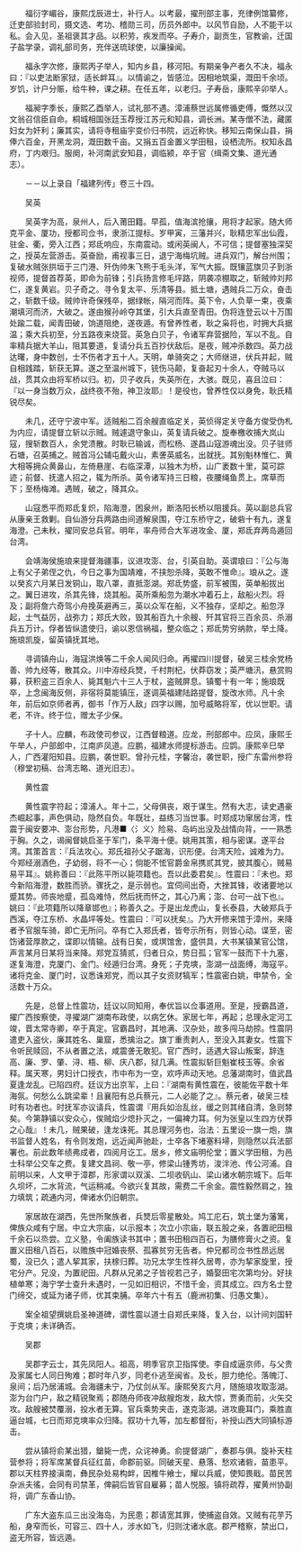 <!-- { "loadSidebar": true } -->
　　福衍字嵋谷，康熙戊辰进士，补行人。以考最，擢刑部主事，充律例馆纂修，迁吏部验封司，摄文选、考功、稽勋三司，历员外郎中。以风节自励，人不能干以私。会入见，圣祖褒其才品。以积劳，疾发而卒。子寿介，副贡生，官教谕，迁国子盐学录，调礼部司务，充伴送琉球使，以廉操闻。

　　福永字次修，康熙丙子举人，知内乡县，移河阳。有期亲争产者久不决，福永曰：『以吏法断家狱，适长衅耳』。以情谕之，皆感泣。因相地筑渠，溉田千余顷。岁饥，计户分赈，给牛种，课之耕。在任五年，以老归。子寿岳，康熙辛卯举人。

　　福昶字季长，康熙乙酉举人，试礼部不遇。漳浦蔡世远属修循吏傅，慨然以汉文翁召信臣自命。桐城相国张廷玉荐授江苏元和知县，调长洲。某寺僧不法，藏匿妇女为奸利；廉其实，请将寺租庙宇变价归书院，远近称快。移知云南保山县，捐俸六百金，开黑龙洞，溉田数千亩。又捐五百金置义学田租，设栖流所。权知永昌府，丁内艰归。服阕，补河南武安知县，调临颍，卒于官（缉斋文集、道光通志）。

　　－－以上录自「福建列传」卷三十四。

　　吴英

　　吴英字为高，泉州人，后入莆田籍。早孤，值海滨抢攘，用将才起家。随大师克平金、厦功，授都司佥书，隶浙江提标。岁甲寅，三藩并兴，耿精忠军出仙霞，驻金、衢，旁入江西；郑氐响应，东南震动。或闲英闽人，不可信；提督塞独深契之，授英左营游击。英奋励，甫视事三日，退宁海梅坑贼。进兵双门，解台州围；复破水贼张拱垣于三门港、歼伪帅朱飞熊于毛头洋，军气大振。既镶蓝旗贝子到浙视师，提督首荐英，即命为前锋；引兵扬言修毛坪路，阴袭凉棚取之，斩贼帅刘邦仁，遂复黄岩。贝子奇之。寻令复太平、乐清等县。抵土塘，遇贼兵二万众，奋击之，斩数千级。贼帅许奇保残卒，据绿帐，隔河而阵。英下令，人负草一束，夜乘潮填河而济，大破之。遂由猴孙岭夺其堡，引大兵直至青田。伪将连登云以十万围处踰二载，闻青田破，饷道阻绝，遂夜遁。有曾养性者，耿之枭将也，时拥大兵据温；乘大兵初至，分五路夜来烧营。英急白贝子，令诸军弃营据险，军以不乱。自率精兵据大羊山，阻其要道，复请分兵五百抄伏敌后。是夜，贼冲杀数四。英力战达曙，身中数创，士不伤者才五十人。天明，单骑突之；大师继进，伏兵并起，贼自相践踏，斩获无算。遂之至温州城下，铳伤马颠，复奋起刃十余人，夺贼马以战，贯其众由将军桥以归。初，贝子收兵，失英所在，大骇。既见，喜且泣曰：『以一身当数万众，战终夜不殆，神卫汝耶』！是役也，曾养性仅以身免，耿氏精锐尽矣。

　　未几，还守宁波中军。适贼船二百余艘直临定关，英侦得定关守备方俊受伪札为内应，请提督立斩以示贼。贼遽退守象山，英复请兵破之。旋奉檄收捕大岚山寇，搜斩数百人，余党溃散。时耿已输诚，而松杨、遂昌山寇游魂出没。贝子驻师石塘，召英捕之。贼首冯公辅屯戴火山，素詟英威名，出就抚。其别魁林惟仁、黄大相等拥众黄鼻山，左倚悬崖、右临深潭，以独木为桥，山广袤数十里，莫可踪迹；前督、抚遣人招之，辄为所杀。英令诸军持三日粮，夜腰绳鱼贯上。席草而下；至杨梅滩。遇贼，破之，降其众。

　　山寇悉平而郑氐复炽，陷海澄，困泉州，断洛阳长桥以阻援兵。英以副总兵官从康亲王救剿。自仙游分兵两路由间道解泉围，夺江东桥守之，破砦十有九，遂复海澄。己未秋，擢同安总兵官。明年，率舟师合大军进攻金、厦，郑氐弃两岛遁回台湾。

　　会靖海侯施琅来提督海疆事，议进攻澎、台，引英自助。英谓琅曰：『公与海上有父子弟侄之仇，今日之事为国靖难，不挟恕杀降，英敢不惟命』。琅从之。遂以癸亥六月某日发铜山，取八罩，直抵澎湖。郑氐势盛，前军被围，英单船拔出之。翼日进攻，杀其先锋，烧其船。英所乘船忽为潮水冲着石上，敌船火烈。将及；副将詹六奇驾小舟挽英避再三，英以众军在船，义不独存，坚却之。船忽浮起，士气益厉，战弥力；郑氏大败，毁其船百九十余艘、歼其官将三百余员、杀溺兵五万计。俘者皆纵遣使归，谕以恩信祸福，整众临之；郑氐势穷纳款，举土降。施琅凯旋，留英镇抚其地。

　　寻调镇舟山，海寇洪焕等二千余人闻风归命。再擢四川提督，破吴三桂余党杨善、帅九经等，散其众。川中洊经兵燹，千村荆杞，伏莽窃发；英严塘汛，悬赏购募，获积盗三百余人、毙其魁六十三人于杖，盗贼屏息。镇蜀十有一年；施琅既卒，上念闽海反侧，非宿将莫能镇压，遂调英福建陆路提督，旋改水师。凡十余年，前后如京师者再，御书「作万人敌」四字以赐，加号威略将军，优以世职。请老，不许。终于位，赠太子少保。

　　子十人。应麟，布政使司参议，江西督粮道。应龙，刑部郎中。应凤，康熙壬午举人，户部郎中，江南庐凤道。应鹏，福建水师提标游击。应鹍。康熙辛巳举人，广西灌阳知县。应鹏，袭世职。曾孙元桂，字馨治，袭世职，授广东雷州参将（穆堂初稿、台湾志略、道光旧志）。

　　黄性震

　　黄性震字符起；漳浦人。年十二，父母俱丧，艰于谋生。然有大志，读史遇豪杰崛起事，声色俱动，隐然自负。年既壮，益练习当世事。时郑成功窜居台湾，性震于闽安要冲、澎台形势，凡港■〈氵义〉险易、岛屿出没及战情向背，一一熟悉于胸。久之，谒闽督姚启圣于军门，条平海十便。姚用其策，相与密谋。遂平台湾。其策首言：『兵法攻心。郑氏祖孙父子踞海，识形便。台湾天险，诚难为力。今郑经溺酒色，子幼弱，将不一心；倘能不恡官爵金帛携贰其党，披其腹心，贼易易平耳』。姚称善曰：『此陈平所以毙项籍也。吾以此委君矣』。性震曰：『未也。郑今新陷海澄，数胜而骄。骤抚之，是示弱也。宜伺间出奇，大挫其锋，收诸要地以蹙其势。师丧地蹙，孤岛难恃，然后抚而怀之，其心乃离；澎、台可一战下也』。姚曰：『此项籍所以降章邯也』；称善久之。于是出龙虎山，复长泰县，大破郑兵于西溪，夺江东桥、水晶坪等处。性震曰：『可以抚矣』。乃大开修来馆于漳州，来降者予官服车骑，即亡无所问。卒有亡入郑氏者，皆夸示所有，则皆心动。谍至，密饬诸营厚款之，谍即以情输。战有日矣，或塓馆舍，盛供具，大书某镇某官公馆，声言某月日某将当来降。郑党互猜贰，归者日众，势日孤；官军一鼓而下十九塞，遂复海澄，克厦门、金门。经遁归台湾。身死；子克塽，澎湖一战面缚，海寇平。诸将克金、厦门时，议悉诛郑党，而以其子女资财犒军；性震密白姚，申禁令，全活数十万众。

　　先是，总督上性震功，廷议以同知用，奉优旨以佥事道用。至是，授霸昌道，擢广西按察使，寻擢湖广湖南布政使，以病乞休。家居七年，再起；总理永定河工竣，晋太常寺卿，卒于真定。官霸昌时，其地满、汉杂处，故多闯马劫掠。性震阴遣吏入盗伙，廉其姓名、巢窟，悉擒治之。旗丁重责剥人，至没入其妻女。性震下令听民赎回，不从者置之法，咸震詟无敢犯。官广西时，适遇大容山叛案，辞连高、廉、罗、肇、浔、梧、柳、庆八郡，狱几满。性震拟斩巨魁崔枝玉等。余省释。属天寒，男妇计口授衣，市中布为一空，欢呼声动天地。总藩湖南时，值武昌夏逢龙乱。已陷四府。廷议方出京军，上曰：『湖南有黄性震在，彼能佐平数十年海氛。何愁么么跳梁辈！且襄阳有总兵蔡元，二人必能了之』。蔡元者，破吴三桂时有功者也。时抚军亦议请兵，性震谓『用兵如治乱丝，缓之则其绪自清，急则棼矣。今第静镇以安众心，俟贼焰少熄扑灭之，一偏裨力耳。何为张皇以生四方伏莽之心哉』！未几，贼果破，逢龙诛死。其总理河务也，治法：五里设一旗一炮，旗书监督人姓名，有令则发炮，远近闻声驰赴，士卒各下堵塞料埽，则隐然以兵法部署也。前此数年绩弗成者，四阅月讫工。居乡，修文庙明伦堂；置义学田租，为邑士科举公交车之费。复建文昌祠、敬一亭，修梁山锺秀坊，浚泮池、传公河浦。自前明以来，人文甲于漳郡，形家谓以双溪、二坝收矾山、梁山诸水朝宗城下。后年久坝坏，二水背流，气运稍减。今欲兴复其故，需费二千余金。震性毅然肩之，独力填筑；疏通内河，俾诸水仍旧朝宗。

　　家居故在湖西，先世所聚族者，兵燹后零星散处。鸠工庀石，筑土堡为藩篱，俾族众咸有宁居。中立大宗庙，以示报本；次立小宗庙，联五股之亲，各置祀田租千余石以烝尝。立义塾，令阖族读书其中；置书田租四百石，为膳修膏火之资。复置义田租八百石，以赡族中冠婚丧祭、孤寡贫穷无告者。仲兄都司佥书性昂远居蜀，没已久；遣人挈其家，扶榇归葬。功兄太学生性祥久居粤，亦为挈家旋里，授宅分产。兄没，为置祀田。凡群从兄弟之子皆视若己子，婚娶田宅次第均分。好扶植单寒；海宁学士查升未遇时，一见如旧相识，不惜千金，资其成立。四方名士登门缔交，或延为诸子师，优其束脯。卒年六十有五（鹿洲初集、归愚文集）。

　　案全祖望撰姚启圣神道碑，谓性震以道士自郑氏来降，复入台，以计间刘国轩于克塽；未详确否。

　　吴郡

　　吴郡字云士，其先凤阳人。祖高，明季官京卫指挥使。李自成逼京师，与父贵及家属七人同日殉难；郡时年八岁，同老仆逃至闽省。及长，胆力绝伦。落魄汀、泉间；后乃居浦城。会海疆未宁，乃仗剑从军。康熙癸亥六月，随施琅攻取澎湖。澎为台门户，敌之精锐聚焉；郡随舟师夜冲敌艘炮发，敌大惊，贾勇而前，火矢交攻。敌艘被焚覆溺，投水者无算。官兵乘势夹击，遂克澎湖。进攻鹿耳门，乘胜直逼台城，七日而郑克塽率众归降。叙功十九等，加左都督衔，补授山西大同镇标游击。

　　尝从镇将俞某出猎，鎗毙一虎，众诧神勇。俞提督湖广，奏郡与俱。旋补天柱营参将；将军席某督兵征红苗，命郡前驱。同破天星、悬落、愁欢诸砦，苗患平。郡以天柱界接滇南，彝民杂处易构衅，因椎牛飨士，耀以兵威，使知畏戢。苗民苦杂派夫徭，会同有司禁革，俾嗣后皆官自雇募；苗人悦服。镇将疏荐，擢黄州协副将，调广东香山协。

　　广东大盗东瓜三出没海岛，为民患；郡请宽其罪，使捕盗自效。又贼有花芋艿船，身窄而长，可容三、四十人，涉水如飞，归则沈诸水底。郡严稽察，禁出口，盗无所容，皆远遁。

